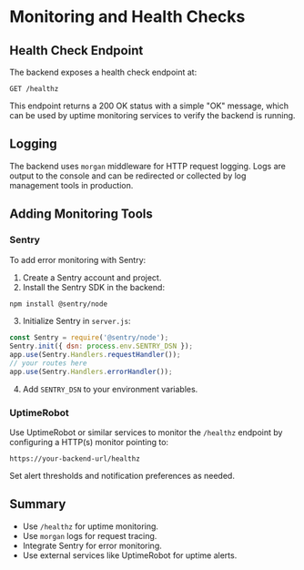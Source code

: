 # Monitoring and Health Checks

## Health Check Endpoint

The backend exposes a health check endpoint at:

```
GET /healthz
```

This endpoint returns a 200 OK status with a simple "OK" message, which can be used by uptime monitoring services to verify the backend is running.

## Logging

The backend uses `morgan` middleware for HTTP request logging. Logs are output to the console and can be redirected or collected by log management tools in production.

## Adding Monitoring Tools

### Sentry

To add error monitoring with Sentry:

1. Create a Sentry account and project.
2. Install the Sentry SDK in the backend:

```bash
npm install @sentry/node
```

3. Initialize Sentry in `server.js`:

```js
const Sentry = require('@sentry/node');
Sentry.init({ dsn: process.env.SENTRY_DSN });
app.use(Sentry.Handlers.requestHandler());
// your routes here
app.use(Sentry.Handlers.errorHandler());
```

4. Add `SENTRY_DSN` to your environment variables.

### UptimeRobot

Use UptimeRobot or similar services to monitor the `/healthz` endpoint by configuring a HTTP(s) monitor pointing to:

```
https://your-backend-url/healthz
```

Set alert thresholds and notification preferences as needed.

## Summary

- Use `/healthz` for uptime monitoring.
- Use `morgan` logs for request tracing.
- Integrate Sentry for error monitoring.
- Use external services like UptimeRobot for uptime alerts.
